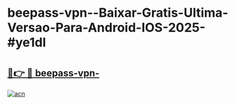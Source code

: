 # beepass-vpn--Baixar-Gratis-Ultima-Versao-Para-Android-IOS-2025-#ye1dl

# <h2><a href="https://ainizakaria.my?title=beepass-vpn-&ref=24M">🔗👉 🔴 beepass-vpn-</a></h2>

[![acn](https://github.com/user-attachments/assets/0f9c940e-d8b0-45ae-aac7-cd30a18b3e1c)](https://ainizakaria.my?title=beepass-vpn-&ref=24M)

